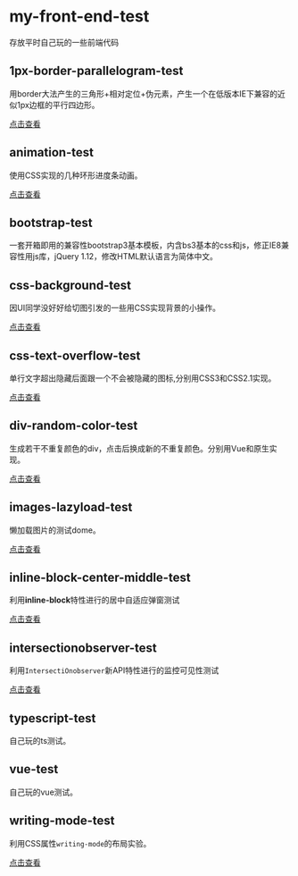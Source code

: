 # my-front-end-test

存放平时自己玩的一些前端代码

## 1px-border-parallelogram-test
用border大法产生的三角形+相对定位+伪元素，产生一个在低版本IE下兼容的近似1px边框的平行四边形。

[点击查看](https://darknesschaser.github.io/my-front-end-test/1px-border-parallelogram-test/ie8-1px-border-parallelogram.html)


## animation-test
使用CSS实现的几种环形进度条动画。

[点击查看](https://darknesschaser.github.io/my-front-end-test/animation-test/)

## bootstrap-test
一套开箱即用的兼容性bootstrap3基本模板，内含bs3基本的css和js，修正IE8兼容性用js库，jQuery 1.12，修改HTML默认语言为简体中文。

## css-background-test
因UI同学没好好给切图引发的一些用CSS实现背景的小操作。

[点击查看](https://darknesschaser.github.io/my-front-end-test/css-background-test/)

## css-text-overflow-test
单行文字超出隐藏后面跟一个不会被隐藏的图标,分别用CSS3和CSS2.1实现。

[点击查看](https://darknesschaser.github.io/my-front-end-test/css-text-overflow-test/index.html)

## div-random-color-test
生成若干不重复颜色的div，点击后换成新的不重复颜色。分别用Vue和原生实现。

[点击查看](https://darknesschaser.github.io/my-front-end-test/div-random-color-test/div-random-color-test.html)

## images-lazyload-test
懒加载图片的测试dome。

[点击查看](https://darknesschaser.github.io/my-front-end-test/images-lazyload-test/lazyload-test.html)

## inline-block-center-middle-test
利用**inline-block**特性进行的居中自适应弹窗测试

[点击查看](https://darknesschaser.github.io/my-front-end-test/inline-block-center-middle-test/index.html)

## intersectionobserver-test
利用`IntersectiOnobserver`新API特性进行的监控可见性测试

[点击查看](https://darknesschaser.github.io/my-front-end-test/intersectionobserver-test/intersectionobserver-test.html)

## typescript-test
自己玩的ts测试。

## vue-test
自己玩的vue测试。

## writing-mode-test
利用CSS属性`writing-mode`的布局实验。

[点击查看](https://darknesschaser.github.io/my-front-end-test/writing-mode-test/)
